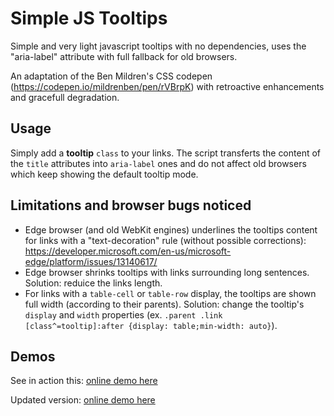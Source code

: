 # Simple JS Tooltips

Simple and very light javascript tooltips with no dependencies, uses the "aria-label" attribute with full fallback for old browsers.

An adaptation of the Ben Mildren's CSS codepen (https://codepen.io/mildrenben/pen/rVBrpK) with retroactive enhancements and gracefull degradation.

## Usage

Simply add a **tooltip** `class` to your links. The script transferts the content of the `title` attributes into `aria-label` ones and do not affect old browsers which keep showing the default tooltip mode.

## Limitations and browser bugs noticed

* Edge browser (and old WebKit engines) underlines the tooltips content for links with a "text-decoration" rule (without possible corrections): https://developer.microsoft.com/en-us/microsoft-edge/platform/issues/13140617/
* Edge browser shrinks tooltips with links surrounding long sentences. Solution: reduice the links length.
* For links with a `table-cell` or `table-row` display, the tooltips are shown full width (according to their parents). Solution: change the tooltip's `display` and `width` properties (ex. `.parent .link [class^=tooltip]:after {display: table;min-width: auto}`).

## Demos

See in action this: [online demo here](http://jsfiddle.net/1js5x9v7/2/)

Updated version: [online demo here](http://jsfiddle.net/1js5x9v7/6/)
